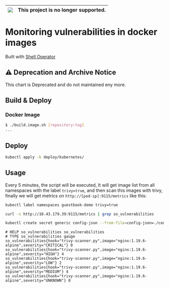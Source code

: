 |![](https://upload.wikimedia.org/wikipedia/commons/thumb/1/17/Warning.svg/156px-Warning.svg.png) | This project is no longer supported.
|---|---|
# Monitoring vulnerabilities in docker images

Built with [Shell Operator](https://github.com/flant/shell-operator)

## :warning: Deprecation and Archive Notice

This chart is Deprecated and do not maintained eny more.

## Build & Deploy

### Docker Image

```bash
$ ./build.image.sh [repository:tag]
...
```

## Deploy

```bash
kubectl apply -k deploy/kubernetes/
```

## Usage

Every 5 minutes, the script will be executed, It will get image list from all namespaces with the label `trivy=true`, and then scan this images with trivy, finally we will get metrics on `http://[pod-ip]:9115/metrics` like this:

```bash
kubectl label namespaces guestbook-demo trivy=true

curl -s http://10.43.179.39:9115/metrics | grep so_vulnerabilities

kubectl create secret generic config-json --from-file=config-json=./config.json
```

~~~text
# HELP so_vulnerabilities so_vulnerabilities
# TYPE so_vulnerabilities gauge
so_vulnerabilities{hook="trivy-scanner.py",image="nginx:1.19.6-alpine",severity="CRITICAL"} 0
so_vulnerabilities{hook="trivy-scanner.py",image="nginx:1.19.6-alpine",severity="HIGH"} 4
so_vulnerabilities{hook="trivy-scanner.py",image="nginx:1.19.6-alpine",severity="LOW"} 2
so_vulnerabilities{hook="trivy-scanner.py",image="nginx:1.19.6-alpine",severity="MEDIUM"} 4
so_vulnerabilities{hook="trivy-scanner.py",image="nginx:1.19.6-alpine",severity="UNKNOWN"} 0
~~~
